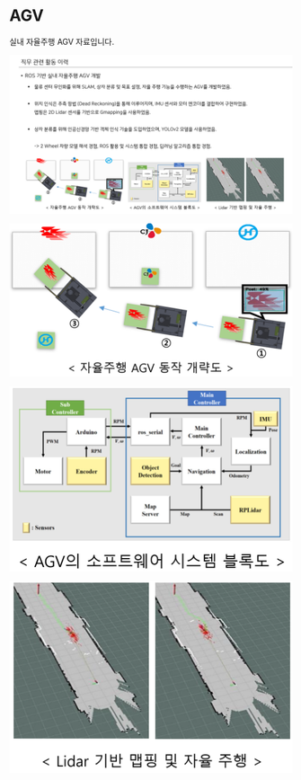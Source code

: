 # AGV

실내 자율주행 AGV 자료입니다.

![그림1](/AGV/pictures/1.png)

![그림2](/AGV/pictures/2.png)

![그림3](/AGV/pictures/3.png)

![그림4](/AGV/pictures/4.png)
